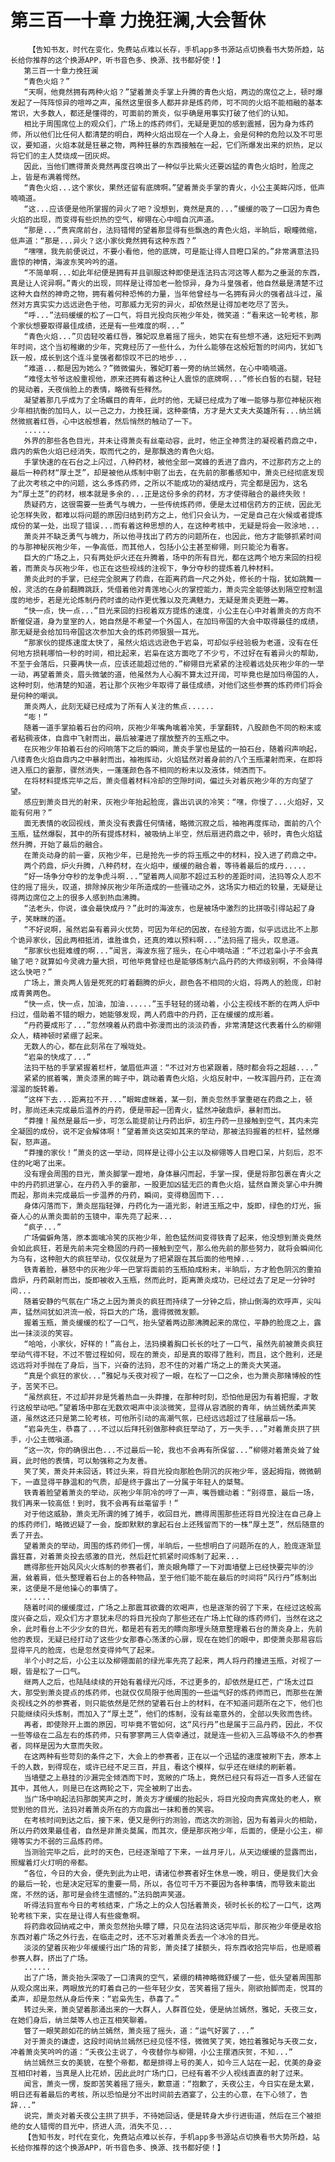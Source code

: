 # 第三百一十章 力挽狂澜,大会暂休
        【告知书友，时代在变化，免费站点难以长存，手机app多书源站点切换看书大势所趋，站长给你推荐的这个换源APP，听书音色多、换源、找书都好使！】
       第三百一十章力挽狂澜
       “青色火焰？”
       “天啊，他竟然拥有两种火焰？”望着萧炎手掌上升腾的青色火焰，两边的席位之上，顿时爆发起了一阵阵惊异的喧哗之声，虽然这里很多人都并非是炼药师，可不同的火焰不能相融的基本常识，大多数人，都还是懂得的，可面前的萧炎，似乎确是用事实打破了他们的认知。
       相比于周围席位上的观众们，广场上的炼药师们，无疑是更加的感到震撼，因为身为炼药师，所以他们比任何人都清楚的明白，两种火焰出现在一个人身上，会是何种的危险以及不可思议，要知道，火焰本就是狂暴之物，两种狂暴的东西接触在一起，它们所爆发出来的炽热，足以将它们的主人焚烧成一团灰烬。
       因此，当他们瞧得萧炎竟然再度召唤出了一种似乎比紫火还要凶猛的青色火焰时，脸庞之上，皆是布满着愕然。
       “青色火焰...这个家伙，果然还留有底牌啊。”望着萧炎手掌的青火，小公主美眸闪烁，低声喃喃道。
       “这...应该便是他所掌握的异火了吧？没想到，竟然是真的...”缓缓的吸了一口因为青色火焰的出现，而变得有些炽热的空气，柳翎在心中暗自沉声道。
       “那是...”贵宾席前台，法犸错愕的望着那显得有些飘逸的青色火焰，半晌后，眼瞳微缩，低声道：“那是...异火？这小家伙竟然拥有这种东西？”
       “嘿嘿，我先前便说过，不要小看他，他的底牌，可是能让得人目瞪口呆的。”非常满意法犸震惊的神情，海波东笑吟吟的道。
       “不简单啊...如此年纪便是拥有并且驯服这种即使是连法犸古河这等人都为之垂涎的东西，真是让人诧异啊。”青火的出现，同样是让得加老一脸惊异，身为斗皇强者，他自然最是清楚不过这种大自然的神奇之物，拥有着何种恐怖的力量，当年他曾经与一名拥有异火的强者战斗过，虽然对方真实实力远远逊色于他，可那威力无穷的异火，却依然是让得加老吃尽了苦头。
       “呼...”法码缓缓的松了一口气，将目光投向灰袍少年处，微笑道：“看来这一轮考核，那个家伙想要取得最佳成绩，还是有一些难度的啊...”
       “青色火焰...”贝齿轻咬着红唇，雅妃叹息着摇了摇头，她实在有些想不通，这短短不到两年时间，这个当初稚嫩的少年，究竟经历了一些什么，为什么能够在这般短暂的时间内，犹如飞跃一般，成长到这个连斗皇强者都惊叹不已的地步...
       “难道...都是因为她么？”微微偏头，雅妃盯着一旁的纳兰嫣然，在心中喃喃道。
       “难怪太爷爷这般重视他，原来还拥有着这种让人震惊的底牌啊...”修长白皙的右腿，轻轻的晃动着，夭夜俏脸上的表情，略微有些释然。
       凝望着那几乎成为了全场瞩目的青年，此时的他，无疑已经成为了唯一能够与那位神秘灰袍少年相抗衡的加玛人，以一己之力，力挽狂澜，这种豪情，方才是大丈夫大英雄所有...纳兰嫣然微抿着红唇，心中这般想着，然后悄然的触动了一下。
       ......
       外界的那些各色目光，并未让得萧炎有丝毫动容，此时，他正全神贯注的凝视着药鼎之中，鼎内的紫色火焰已经消失，取而代之的，是那飘逸的青色火焰。
       手掌快速的在石台之上闪过，八种药材，被他全部一窝蜂的丢进了鼎内，不过那药方之上的最后一种药材“厚土芝”，却是被他从炼制中剔了出去，在先前的那番感知中，萧炎已经彻底发现了此次考核之中的问题，这么多炼药师，之所以不能成功的凝结成丹，完全都是因为，这名为“厚土芝”的药材，根本就是多余的...正是这份多余的药材，方才使得融合的最终失败！
       质疑药方，这很需要一些勇气与魄力，一些传统炼药师，便是太过相信药方的正统，因此无论怎样失败，都难以将问题的原因归结到药方之上，他们只会认为，一定是自己在火候或者提炼成份的某一处，出现了错误...而有着这种思想的人，在这种考核中，无疑是将会一败涂地...
       萧炎并不缺乏勇气与魄力，所以他寻找出了药方的问题所在，也因此，他方才能够抓紧时间的与那神秘灰袍少年，一争高低，而其他人，包括小公主甚至柳翎，则只能沦为看客。
       巨大的广场之上，只有两处炉火还在升腾着，场中的所有目光，都在这两个地方来回的扫视着，而萧炎与灰袍少年，也正在这些视线的注视下，争分夺秒的提炼着几种材料。
       萧炎此时的手掌，已经完全脱离了药鼎，在距离药鼎一尺之外处，修长的十指，犹如跳舞一般，灵活的在身前翻腾跳跃，凭借着他对青莲地心火的掌控能力，萧炎完全能够达到隔空控制温度的地步，若是光论炼制丹药时谁的动作更优雅以及充满魅力，无疑是萧炎更胜一筹。
       “快一点，快一点...”目光来回的扫视着双方提炼的速度，小公主在心中对着萧炎的方向不断催促道，身为皇室的人，她自然是不希望一个外国人，在加玛帝国的大会中取得最佳的成绩，那无疑是会给加玛帝国这次参加大会的炼药师狠狠一耳光。
       “那家伙的提炼速度太快了，虽然火焰远远逊色于岩枭，可却似乎经验极为老道，没有在任何地方损耗哪怕一秒的时间，相比起来，岩枭在这方面吃了不少亏，不过好在有着异火的帮助，不至于会落后，只要再快一点，应该还能超过他的.”柳翎目光紧紧的注视着远处灰袍少年的一举一动，再望着萧炎，眉头微皱的道，他虽然为人心胸不算太过开阔，可毕竟也是加玛帝国的人，这种时刻，他清楚的知道，若让那个灰袍少年取得了最佳成绩，对他们这些参赛的炼药师们将会是何种的嘲讽。
       萧炎两人，此刻无疑已经成为了所有人关注的焦点......
       “嘭！”
       随着一道手掌拍着石台的闷响，灰袍少年嘴角噙着冷笑，手掌翻转，八股颜色不同的粉末或者粘稠液体，自鼎中飞射而出，最后被灌进了摆放整齐的玉瓶之中。
       在灰袍少年拍着石台的闷响落下之后的瞬间，萧炎手掌也是猛的一拍石台，随着闷声响起，八缕青色火焰自鼎内之中暴射而出，袖袍挥动，火焰猛然对着身前的八个玉瓶灌射而来，在即将进入瓶口的霎那，骤然消失，一蓬蓬颜色各不相同的粉末以及液体，倾洒而下。
       在将材料提炼完毕之后，萧炎借着材料冷却的空隙时间，偏过头对着灰袍少年的方向望了望。
       感应到萧炎目光的射来，灰袍少年抬起脸庞，露出讥讽的冷笑：“嘿，你慢了...火焰好，又能有何用？”
       面无表情的收回视线，萧炎没有表露任何情绪，略微沉寂之后，袖袍再度挥动，面前的八个玉瓶，猛然爆裂，其中的所有提炼材料，被吸纳上半空，然后扇进药鼎之中，顿时，青色火焰猛然升腾，开始了最后的融合。
       在萧炎动身的前一霎，灰袍少年，已是抢先一步的将玉瓶之中的材料，投入进了药鼎之中。
       两个药鼎，炉火升腾，八种药材，在火焰中，缓缓的融合着，等待着最后的成丹.....
       “好一场争分夺秒的龙争虎斗啊...”望着两人间那不超过五秒的差距时间，法犸等众人忍不住的摇了摇头，叹道，排除掉灰袍少年所造成的一些骚动之外，这场实力相近的较量，无疑是让得两边席位之上的很多人感到热血沸腾。
       “法老头，你说，谁会最快成丹？”此时的海波东，也是被场中激烈的比拼吸引得站起了身子，笑眯眯的道。
       “不好说啊，虽然岩枭有着异火优势，可因为年纪的因故，在经验方面，似乎远远比不上那个诡异家伙，因此两相抵消，谁胜谁负，还真的难以预料啊...”法犸摇了摇头，叹息道。
       “那家伙也挺难缠的啊...”闻言，海波东摇了摇头，在心中嘀咕道：“不过岩枭小子不会真输了吧？就算如今灵魂力量大损，可他毕竟曾经也是能够炼制六品丹药的大师级别啊，不会降得这么快吧？”
       广场上，萧炎两人皆是死死的盯着翻腾的炉火，颜色各不相同的火焰，将两人的脸庞，印射成青黄两色。
       “快一点，快一点，加油，加油......”玉手轻轻的搓动着，小公主视线不断的在两人炉中扫过，借助着不错的眼力，她能够发现，两人药鼎中的丹药，正在缓缓的成形着。
       “丹药要成形了...”忽然嗅着从药鼎中弥漫而出的淡淡药香，非常清楚这代表着什么的柳翎众人，精神顿时紧绷了起来。
       无数人的心，都在此刻吊在了喉咙处。
       “岩枭的快成了...”
       法犸干枯的手掌紧握着栏杆，皱眉低声道：“不过对方也紧跟着，随时都会将之超越....”
       紧紧的抿着嘴，萧炎漆黑的眸子中，跳动着青色火焰，火焰反射中，一枚浑圆丹药，正在滴溜溜的旋转着。
       “这样下去...距离拉不开...”眼眸虚眯着，某一刻，萧炎忽然手掌重砸在药鼎之上，顿时，那尚还未完成最后温养的丹药，便是带起一团青火，猛然冲破鼎炉，暴射而出。
       “莽撞！虽然是最后一步，可怎么能提前让丹药出炉，初生丹药一旦接触到空气，其内未完全凝固的成份，说不定会解体啊！”望着萧炎这突如其来的举动，那被法犸握着的栏杆，猛然爆裂，怒声道。
       “莽撞的家伙！”萧炎的这一举动，同样是让得小公主以及柳翎等人目瞪口呆，片刻后，忍不住的叱喝了出来。
       没有理会周围的目光，萧炎脚掌一蹬地，身体暴闪而起，手掌一探，便是将那包裹在青火之中的丹药抓进掌心，在丹药入手的霎那，一股更加凶猛无匹的青色火焰，猛然自萧炎掌心中升腾而起，那尚未完成最后一步温养的丹药，瞬间，变得稳固而下...
       身体闪落而下，萧炎屈指轻弹，丹药化为一道光影，射进玉瓶之中，旋即，绿色的灯光，振奋人心的从萧炎面前的玉镜中，率先亮了起来...
       “疯子...”
       广场偏僻角落，原本面噙冷笑的灰袍少年，脸色猛然间变得铁青了起来，他没想到萧炎竟然会如此疯狂，若是先前未完全稳固的丹药一接触到空气，那么他先前的那些努力，就将会瞬间化为乌有，这种胆大的疯狂举动，仅仅就是为了把紧跟在其后面的他甩掉...
       铁青着脸，暴怒中的灰袍少年一巴掌将面前的玉瓶拍成粉末，半晌后，方才脸色阴沉的重拍鼎炉，丹药飙射而出，旋即被收入玉瓶，然而此时，距离萧炎成功，已经过去了足足一分钟时间...
       随着安静的气氛在广场之上因为萧炎的疯狂而持续了一分钟之后，排山倒海的欢呼声，尖叫声，猛然间犹如洪流一般，将巨大的广场，震得微微发颤。
       握着玉瓶，萧炎缓缓的松了一口气，抬头望着两边那沸腾起来的席位，平静的脸庞之上，露出一抹淡淡的笑容。
       “哈哈，小家伙，好样的！”高台上，法犸摸着胸口长长的吐了一口气，虽然先前被萧炎疯狂举动气得不轻，不过不管过程如何，现在的萧炎，却是真的取得了胜利，而且，这个胜利，还是远远将对手抛在了身后，当下，兴奋的法犸，忍不住的对着广场之上的萧炎大笑道。
       “真是个疯狂的家伙...”雅妃与夭夜对视了一眼，在松了一口之余，也为萧炎那赌博般的性子，苦笑不已。
       “虽然疯狂，不过却并非是凭着热血一头莽撞，在那种时刻，恐怕他是因为有着把握，才敢行这般举动吧。”望着场中那在无数欢喝声中淡淡微笑，显得从容洒脱的青年，纳兰嫣然柔声笑道，虽然这还只是第二轮考核，可他所引动的高潮气氛，已经远远超过了往届最后一场。
       “岩枭先生，恭喜了...不过以后拜托别做那种疯狂举动了，万一失手...”对着萧炎拱了拱手，小公主微嗔道。
       “这一次，你的确很出色...不过最后一轮，我也不会再有所保留...”柳翎对着萧炎耸了耸肩，此时他的表情，可以勉强称之为友善。
       笑了笑，萧炎并未回话，转过头来，将目光投向那脸色阴沉的灰袍少年，竖起拇指，微微朝下，一直显得平静温和的气质，却是终于露出了一分属于年轻人的桀骜。
       铁青着脸望着萧炎的举动，灰袍少年阴冷的哼了一声，嘴唇蠕动着：“别得意，最后一场，我们再来一较高低！到时，我不会再有丝毫留手！”
       对于他这威胁，萧炎无所谓的摊了摊手，收回目光，瞧得周围那些还将目光投注在自己身上的炼药师们，略微迟疑了一会，旋即默默的拿起石台上还残留而下的一株“厚土芝”，然后随意的丢了开去。
       望着萧炎的举动，周围的炼药师们一愣，半晌后，一些想明白了问题所在的人，脸庞逐渐显露狂喜，对着萧炎投去感激的目光，然后赶忙抓紧时间炼制了起来...
       瞧得那些开始风风火火炼制的参赛者们，萧炎眼角瞟了一下对面墙壁上已经快要完毕的沙漏，耸着肩，低头整理着石台上的各种物品，至于他们能不能在最后的时间将“风行丹”炼制出来，这便是不是他操心的事情了。
       ......
       随着时间的缓缓度过，广场之上那震耳欲聋的欢喝声，也是逐渐的弱了下来，在经过这般高度兴奋之后，观众们方才意犹未尽的将目光投向了那些还在广场上忙碌的炼药师们，当然在这之余，此时看台上不少少女的目光，都是若有若无的瞟向那埋头随意整理着石台的萧炎身上，先前他的表现，无疑已经打动了这些少女那春心荡漾的心扉，现在在她们的眼中，即使萧炎那易容后显得平凡的脸庞，也是忽然变得帅气了起来。
       半个小时之后，小公主以及柳翎面前的绿光率先亮了起来，两人将丹药撞进玉瓶，对视了一眼，皆是松了一口气。
       继两人之后，也陆陆续续的开始有着绿光闪烁，不过更多的，却依然是红芒，广场太过巨大，那受到萧炎提点的炼药师，也就仅仅局限于他周围的一些运气好的炼药师而已，而那些在萧炎视线之外的参赛者，则只能依然是茫然的望着石台上的材料，在不知道问题所在之下，他们也只能继续闷头炼制，而加入了“厚土芝”，他们的炼制，没有丝毫意外的，全部以失败而告终。
       再者，即使除开上面的原因，可毕竟不管如何，这“风行丹”也是属于三品丹药，因此，不仅一些等级在二品左右的炼药师，只有寥寥两三人侥幸通过，就是连一些初入三品等级不久的参赛者，同样是因为大意而失败。
       在这两种有些苛刻的条件之下，大会上的参赛者，正在以一个迅猛的速度被刷下去，原本上千的人数，到得现在，或许已经不足三百，并且，看这个模样，似乎还在继续的刷新着。
       当墙壁之上悬挂的沙漏完全倾洒而下时，宽敞的广场上，竟然已经只有将近一百多人还留在其中，其他人，则是已在这两轮之下，完全被刷了出去。
       当广场中响起法犸那朗笑声之时，萧炎方才缓缓的抬起头，将目光投向贵宾席处的老人，察觉到他的目光，法犸对着萧炎所在的方向露出一抹和善的笑容。
       在考核时间到达之后，接下来，便又是例行的测验，而这次的测验，因为有着异火的相助，所以丹药效果最佳者，自然是非萧炎莫属，而其次，便是那灰袍少年，后面的，便是小公主，柳翎等实力不弱的三品炼药师。
       当测验完毕之后，此时的天色，已经逐渐暗了下来，一丝月牙儿，从天边缓缓的显露而出，照耀着灯火灯明的帝都。
       “各位，今日的大会，便先到此为止吧，请诸位参赛者好生休息一晚，明日，便是我们大会的最后一轮，也是决定冠军的重要一局，所以，各位可千万不要因为各种事情，而导致未能出席，不然的话，那可是会终生遗憾的。”法犸朗声笑道。
       听得法犸宣布今日的考核结束，广场之上的众人包括着萧炎，顿时长长的松了一口气，这两轮考核下来，实在是让得人有些疲惫啊。
       将药鼎收回纳戒之中，萧炎忽然抬头瞟了瞟，只见在法犸这话完毕后，那灰袍少年便是收拾东西对着广场之外行去，在临走之时，还不忘对着萧炎丢去一个冰冷的目光。
       淡淡的望着灰袍少年缓缓行出广场的背影，萧炎揉了揉额头，将东西收拾完毕后，也是顺着参赛人群，挤出了广场。
       ......
       出了广场，萧炎抬头深吸了一口清爽的空气，紧绷的精神略微舒缓了一些，低头望着周围那从观众席出来，两眼放光的盯着自己的一些年轻少女，苦笑着摇了摇头，刚欲抬脚而走，悦耳的柔声，却是忽然从身后传来：“岩枭先生，恭喜了。”
       转过头来，萧炎望着那涌出来的一大群人，人群首位处，便是纳兰嫣然，雅妃，夭夜三女，在她们身后，纳兰桀等人也正互相笑聊着。
       瞥了一眼笑颜如花的纳兰嫣然，萧炎摇了摇头，道：“运气好罢了...”
       对于萧炎的谦虚，这段时间纳兰嫣然已经见怪不怪，微微笑了笑，她拉着雅妃与夭夜二女，冲着萧炎笑吟吟的道：“夭夜公主说了，今夜替你与柳翎，小公主摆酒庆贺，不知...”
       纳兰嫣然三女的美貌，在整个帝都，都是排得上号的美人，如今三人站在一起，优美的身姿互相印衬着，当真是人比花娇，因此此时广场门口，已经有着不少人视线直直的射了过来。
       闻言，萧炎一愣，旋即苦笑着摇了摇头，歉意道：“抱歉了，夭夜公主，今日实在是太累，明日还有着最后的考核，所以恐怕是分不出时间前去酒宴了，公主的心意，在下心领了，告辞...”
       说完，萧炎对着夭夜公主拱了拱手，不待她回话，便是转身大步行进街道，然后在三个被拒绝的女人错愕的目光中，挤进人流，消失不见...
       【告知书友，时代在变化，免费站点难以长存，手机app多书源站点切换看书大势所趋，站长给你推荐的这个换源APP，听书音色多、换源、找书都好使！】
